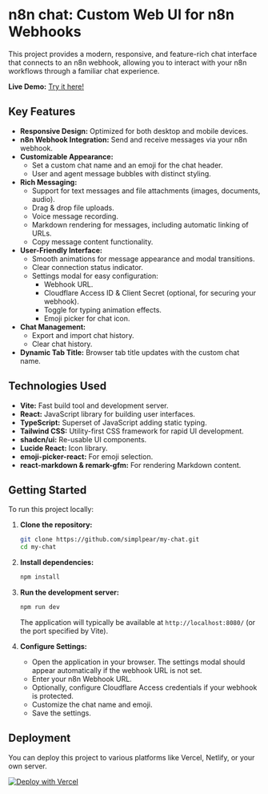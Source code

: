 # n8n chat: Custom Web UI for n8n Webhooks

This project provides a modern, responsive, and feature-rich chat interface that connects to an n8n webhook, allowing you to interact with your n8n workflows through a familiar chat experience.

**Live Demo:** [Try it here!](https://n8n-easy-chat-ui.vercel.app)

## Key Features

*   **Responsive Design:** Optimized for both desktop and mobile devices.
*   **n8n Webhook Integration:** Send and receive messages via your n8n webhook.
*   **Customizable Appearance:**
    *   Set a custom chat name and an emoji for the chat header.
    *   User and agent message bubbles with distinct styling.
*   **Rich Messaging:**
    *   Support for text messages and file attachments (images, documents, audio).
    *   Drag & drop file uploads.
    *   Voice message recording.
    *   Markdown rendering for messages, including automatic linking of URLs.
    *   Copy message content functionality.
*   **User-Friendly Interface:**
    *   Smooth animations for message appearance and modal transitions.
    *   Clear connection status indicator.
    *   Settings modal for easy configuration:
        *   Webhook URL.
        *   Cloudflare Access ID & Client Secret (optional, for securing your webhook).
        *   Toggle for typing animation effects.
        *   Emoji picker for chat icon.
*   **Chat Management:**
    *   Export and import chat history.
    *   Clear chat history.
*   **Dynamic Tab Title:** Browser tab title updates with the custom chat name.

## Technologies Used

*   **Vite:** Fast build tool and development server.
*   **React:** JavaScript library for building user interfaces.
*   **TypeScript:** Superset of JavaScript adding static typing.
*   **Tailwind CSS:** Utility-first CSS framework for rapid UI development.
*   **shadcn/ui:** Re-usable UI components.
*   **Lucide React:** Icon library.
*   **emoji-picker-react:** For emoji selection.
*   **react-markdown & remark-gfm:** For rendering Markdown content.

## Getting Started

To run this project locally:

1.  **Clone the repository:**
    ```sh
    git clone https://github.com/simplpear/my-chat.git
    cd my-chat
    ```
2.  **Install dependencies:**
    ```sh
    npm install
    ```
3.  **Run the development server:**
    ```sh
    npm run dev
    ```
    The application will typically be available at `http://localhost:8080/` (or the port specified by Vite).

4.  **Configure Settings:**
    *   Open the application in your browser. The settings modal should appear automatically if the webhook URL is not set.
    *   Enter your n8n Webhook URL.
    *   Optionally, configure Cloudflare Access credentials if your webhook is protected.
    *   Customize the chat name and emoji.
    *   Save the settings.

## Deployment

You can deploy this project to various platforms like Vercel, Netlify, or your own server.

[![Deploy with Vercel](https://vercel.com/button)](https://vercel.com/new/clone?repository-url=https%3A%2F%2Fgithub.com%2Fsimplpear%2Fmy-chat%2Ftree%2Fmain)
